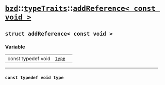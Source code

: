 # [`bzd`](../../../index.md)::[`typeTraits`](../../index.md)::[`addReference< const void >`](../index.md)

## `struct addReference< const void >`

### Variable
||||
|---:|:---|:---|
|const typedef void|[`type`](.)||
------
### `const typedef void type`

